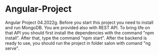 # Angular-Project
Angular Project 04.2022g.
Before you start this project you need to install and run MongoDB.
You are provided also with REST API. To bring life on that API you should first install the dependencies with the command "npm install". After that, type the command "npm start".
After the backend is ready to use, you should run the project in folder salon with comand "ng serve".